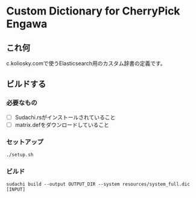 # Custom Dictionary for CherryPick Engawa

## これ何
c.koliosky.comで使うElasticsearch用のカスタム辞書の定義です。

## ビルドする
### 必要なもの
- [ ] Sudachi.rsがインストールされていること
- [ ] matrix.defをダウンロードしていること
  
### セットアップ
```bash
./setup.sh
```

### ビルド
```
sudachi build --output OUTPUT_DIR --system resources/system_full.dic [INPUT]
```